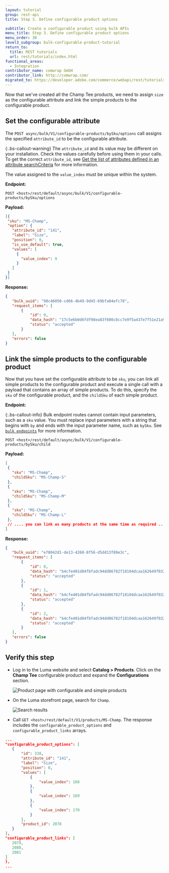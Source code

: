 ```yaml
---
layout: tutorial
group: rest-api
title: Step 3. Define configurable product options

subtitle: Create a configurable product using bulk APIs
menu_title: Step 3. Define configurable product options
menu_order: 30
level3_subgroup: bulk-configurable-product-tutorial
return_to:
  title: REST tutorials
  url: rest/tutorials/index.html
functional_areas:
  - Integration
contributor_name: comwrap GmbH
contributor_link: http://comwrap.com/
migrated_to: https://developer.adobe.com/commerce/webapi/rest/tutorials/bulk-configurable-product/define-config-product-options/
---
```


 Now that we've created all the Champ Tee products, we need to assign `size` as the configurable attribute and link the simple products to the configurable product.

## Set the configurable attribute

 The `POST async/bulk/V1/configurable-products/bySku/options` call assigns the specified `attribute_id` to be the configurable attribute.

{:.bs-callout-warning}
 The `attribute_id` and its value may be different on your installation. Check the values carefully before using them in your calls. To get the correct `attribute_id`, see [Get the list of attributes defined in an attribute searchCriteria](https://developer.adobe.com/commerce/webapi/rest/tutorials/configurable-product/plan-product.html#get-attributes) for more information.

 The value assigned to the `value_index` must be unique within the system.

 **Endpoint:**

 `POST <host>/rest/default/async/bulk/V1/configurable-products/bySku/options`

 **Payload:**

 ```json
[{
  "sku": "MS-Champ",
  "option": {
    "attribute_id": "141",
    "label": "Size",
    "position": 0,
    "is_use_default": true,
    "values": [
      {
        "value_index": 9
      }
    ]
  }
}]
```

 **Response:**

 ```json
{
    "bulk_uuid": "98c46050-cd66-4b49-9d45-69bfa04efc78",
    "request_items": [
        {
            "id": 0,
            "data_hash": "17c5e6b0d6fdf98ea83f600c8cc7e9f5a437e7f51e21a9c40070bb6208e1334c",
            "status": "accepted"
        }
    ],
    "errors": false
}
```

## Link the simple products to the configurable product

Now that you have set the configurable attribute to be `sku`, you can link all simple products to the configurable product and execute a single call with a payload that contains an array of simple products. To do this, specify the `sku` of the configurable product, and the `childSku` of each simple product.

 **Endpoint:**

 {:.bs-callout-info}
Bulk endpoint routes cannot contain input parameters, such as a `sku` value.  You must replace input parameters with a string that begins with `by` and ends with the input parameter name, such as `bySku`. See [`bulk endpoints`](https://developer.adobe.com/commerce/webapi/rest/bulk-endpoints.html) for more information.

 `POST <host>/rest/default/async/bulk/V1/configurable-products/bySku/child`

 **Payload:**

 ```json
[
  {
    "sku": "MS-Champ",
    "childSku": "MS-Champ-S"
  },
  {
    "sku": "MS-Champ",
    "childSku": "MS-Champ-M"
  },
  {
    "sku": "MS-Champ",
    "childSku": "MS-Champ-L"
  },
  // .... you can link as many products at the same time as required ....
]
```

 **Response:**

 ```json
{
    "bulk_uuid": "e78042d1-de13-4260-8f56-d5dd13f89e3c",
    "request_items": [
        {
            "id": 0,
            "data_hash": "b4cfe401d84fbfadc94dd86782f18104dcaa162649f032fe105420037a44f795",
            "status": "accepted"
        },
        {
            "id": 1,
            "data_hash": "b4cfe401d84fbfadc94dd86782f18104dcaa162649f032fe105420037a44f795",
            "status": "accepted"
        },
        {
            "id": 2,
            "data_hash": "b4cfe401d84fbfadc94dd86782f18104dcaa162649f032fe105420037a44f795",
            "status": "accepted"
        }
    ],
    "errors": false
}
```

## Verify this step

*  Log in to the Luma website and select **Catalog > Products**. Click on the **Champ Tee** configurable product and expand the **Configurations** section.

   ![Product page with configurable and simple products](https://developer.adobe.com/commerce/webapi/rest/images/configurations-section.png)

*  On the Luma storefront page, search for `Champ`.

   ![Search results](https://developer.adobe.com/commerce/webapi/rest/images/search-results.png)

*  Call `GET <host>/rest/default/V1/products/MS-Champ`. The response includes the `configurable_product_options` and `configurable_product_links` arrays.

 ```json
...
"configurable_product_options": [
    {
        "id": 338,
        "attribute_id": "141",
        "label": "Size",
        "position": 0,
        "values": [
            {
                "value_index": 168
            },
            {
                "value_index": 169
            },
            {
                "value_index": 170
            }
        ],
        "product_id": 2078
    }
],
"configurable_product_links": [
    2079,
    2080,
    2081
]
},
...
```
